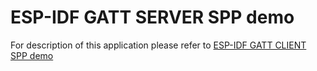 # ESP-IDF GATT SERVER SPP demo

For description of this application please refer to [ESP-IDF GATT CLIENT SPP demo](../ble_spp_client/README.md)
